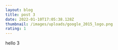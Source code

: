 ```yaml
---
layout: blog
title: post 3
date: 2022-01-10T17:05:38.128Z
thumbnail: /images/uploads/google_2015_logo.png
rating: 1
---
```

hello 3